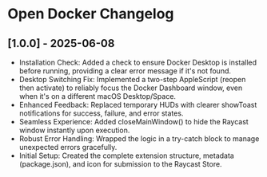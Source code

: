 # Open Docker Changelog

## [1.0.0] - 2025-06-08

- Installation Check: Added a check to ensure Docker Desktop is installed before running, providing a clear error message if it's not found.
- Desktop Switching Fix: Implemented a two-step AppleScript (reopen then activate) to reliably focus the Docker Dashboard window, even when it's on a different macOS Desktop/Space.
- Enhanced Feedback: Replaced temporary HUDs with clearer showToast notifications for success, failure, and error states.
- Seamless Experience: Added closeMainWindow() to hide the Raycast window instantly upon execution.
- Robust Error Handling: Wrapped the logic in a try-catch block to manage unexpected errors gracefully.
- Initial Setup: Created the complete extension structure, metadata (package.json), and icon for submission to the Raycast Store.